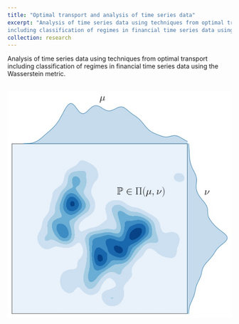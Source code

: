 ```yaml
---
title: "Optimal transport and analysis of time series data"
excerpt: "Analysis of time series data using techniques from optimal transport 
including classification of regimes in financial time series data using the Wasserstein metric. <br/><img src='/images/wasserstein.jpg'>"
collection: research
---
```


Analysis of time series data using techniques from optimal transport 
including classification of regimes in financial time series data using 
the Wasserstein metric.

<br>
<img src='/images/wasserstein.jpg'>
